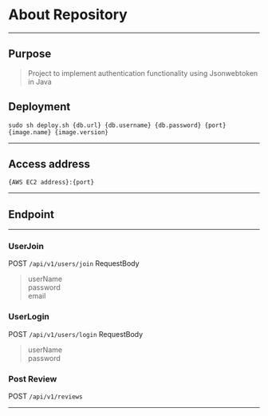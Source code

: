 # About Repository
- - -
## Purpose 
> Project to implement authentication functionality using Jsonwebtoken in Java

## Deployment
```shell
sudo sh deploy.sh {db.url} {db.username} {db.password} {port} {image.name} {image.version}
```
- - -
## Access address
```shell
{AWS EC2 address}:{port}
```
- - -
## Endpoint
- - -
### UserJoin
POST `/api/v1/users/join`
RequestBody 
> userName   
> password   
> email

### UserLogin
POST `/api/v1/users/login`
RequestBody
> userName   
> password

### Post Review
POST `/api/v1/reviews`
- - -